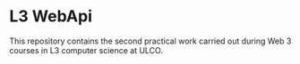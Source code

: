 # L3 WebApi

This repository contains the second practical work carried out during Web 3 courses in L3 computer science at ULCO.
